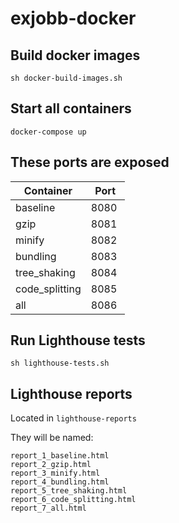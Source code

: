 # exjobb-docker

## Build docker images
```
sh docker-build-images.sh
```

## Start all containers
```
docker-compose up
```

## These ports are exposed
| Container      | Port |
|----------------|------|
| baseline       | 8080 |
| gzip           | 8081 |
| minify         | 8082 |
| bundling       | 8083 |
| tree_shaking   | 8084 |
| code_splitting | 8085 |
| all            | 8086 |

## Run Lighthouse tests
```
sh lighthouse-tests.sh
```

## Lighthouse reports
Located in `lighthouse-reports`

They will be named:
```
report_1_baseline.html
report_2_gzip.html
report_3_minify.html
report_4_bundling.html
report_5_tree_shaking.html
report_6_code_splitting.html
report_7_all.html
```
